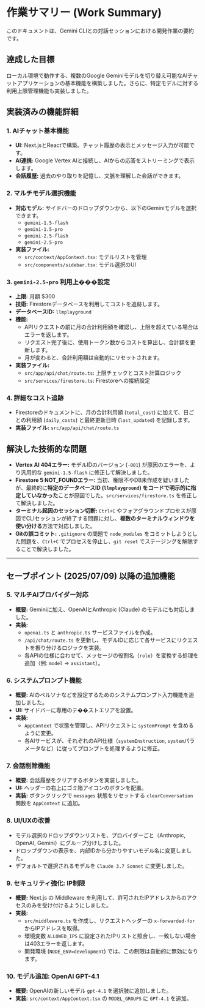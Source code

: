 # 作業サマリー (Work Summary)

このドキュメントは、Gemini CLIとの対話セッションにおける開発作業の要約です。

## 達成した目標

ローカル環境で動作する、複数のGoogle Geminiモデルを切り替え可能なAIチャットアプリケーションの基本機能を構築しました。さらに、特定モデルに対する利用上限管理機能も実装しました。

## 実装済みの機能詳細

### 1. AIチャット基本機能
- **UI:** Next.jsとReactで構築。チャット履歴の表示とメッセージ入力が可能です。
- **AI連携:** Google Vertex AIと接続し、AIからの応答をストリーミングで表示します。
- **会話履歴:** 過去のやり取りを記憶し、文脈を理解した会話ができます。

### 2. マルチモデル選択機能
- **対応モデル:** サイドバーのドロップダウンから、以下のGeminiモデルを選択できます。
  - `gemini-1.5-flash`
  - `gemini-1.5-pro`
  - `gemini-2.5-flash`
  - `gemini-2.5-pro`
- **実装ファイル:**
  - `src/context/AppContext.tsx`: モデルリストを管理
  - `src/components/sidebar.tsx`: モデル選択のUI

### 3. `gemini-2.5-pro` 利用上���設定
- **上限:** 月額 $300
- **技術:** Firestoreデータベースを利用してコストを追跡します。
- **データベースID:** `llmplayground`
- **機能:**
  - APIリクエストの前に月の合計利用額を確認し、上限を超えている場合はエラーを返します。
  - リクエスト完了後に、使用トークン数からコストを算出し、合計額を更新します。
  - 月が変わると、合計利用額は自動的にリセットされます。
- **実装ファイル:**
  - `src/app/api/chat/route.ts`: 上限チェックとコスト計算ロジック
  - `src/services/firestore.ts`: Firestoreへの接続設定

### 4. 詳細なコスト追跡
- Firestoreのドキュメントに、月の合計利用額 (`total_cost`) に加えて、日ごとの利用額 (`daily_costs`) と最終更新日時 (`last_updated`) を記録します。
- **実装ファイル:** `src/app/api/chat/route.ts`

## 解決した技術的な問題

- **Vertex AI 404エラー:** モデルIDのバージョン (`-001`) が原因のエラーを、より汎用的な `gemini-1.5-flash` に修正して解決しました。
- **Firestore 5 NOT_FOUNDエラー:** 当初、権限不やDB未作成を疑いましたが、最終的に**特定のデータベースID (`llmplayground`) をコードで明示的に指定していなかった**ことが原因でした。`src/services/firestore.ts` を修正して解決しました。
- **ターミナル起因のセッション切断:** `Ctrl+C` やフォアグラウンドプロセスが原因でCLIセッションが終了する問題に対し、**複数のターミナルウィンドウを使い分ける**方法で対応しました。
- **Gitの誤コミット:** `.gitignore` の問題で `node_modules` をコミットしようとした問題を、`Ctrl+C` でプロセスを停止し、`git reset` でステージングを解除することで解決しました。

---

## セーブポイント (2025/07/09) 以降の追加機能

### 5. マルチAIプロバイダー対応
- **概要:** Geminiに加え、OpenAIとAnthropic (Claude) のモデルにも対応しました。
- **実装:**
  - `openai.ts` と `anthropic.ts` サービスファイルを作成。
  - `/api/chat/route.ts` を更新し、モデルIDに応じて各サービスにリクエストを振り分けるロジックを実装。
  - 各APIの仕様に合わせて、メッセージの役割名（`role`）を変換する処理を追加（例: `model` -> `assistant`）。

### 6. システムプロンプト機能
- **概要:** AIのペルソナなどを設定するためのシステムプロンプト入力機能を追加しました。
- **UI:** サイドバーに専用のテ��ストエリアを設置。
- **実装:**
  - `AppContext` で状態を管理し、APIリクエストに `systemPrompt` を含めるように変更。
  - 各AIサービスが、それぞれのAPI仕様（`systemInstruction`, `system`パラメータなど）に従ってプロンプトを処理するように修正。

### 7. 会話削除機能
- **概要:** 会話履歴をクリアするボタンを実装しました。
- **UI:** ヘッダーの右上にゴミ箱アイコンのボタンを配置。
- **実装:** ボタンクリックで `messages` 状態をリセットする `clearConversation` 関数を `AppContext` に追加。

### 8. UI/UXの改善
- モデル選択のドロップダウンリストを、プロバイダーごと（Anthropic, OpenAI, Gemini）にグループ分けしました。
- ドロップダウンの表示を、内部IDから分かりやすいモデル名に変更しました。
- デフォルトで選択されるモデルを `Claude 3.7 Sonnet` に変更しました。

### 9. セキュリティ強化: IP制限
- **概要:** Next.js の Middleware を利用して、許可されたIPアドレスからのアクセスのみを受け付けるようにしました。
- **実装:**
  - `src/middleware.ts` を作成し、リクエストヘッダーの `x-forwarded-for` からIPアドレスを取得。
  - 環境変数 `ALLOWED_IPS` に設定されたIPリストと照合し、一致しない場合は403エラーを返します。
  - 開発環境 (`NODE_ENV=development`) では、この制限は自動的に無効になります。

### 10. モデル追加: OpenAI GPT-4.1
- **概要:** OpenAIの新しいモデル `gpt-4.1` を選択肢に追加しました。
- **実装:** `src/context/AppContext.tsx` の `MODEL_GROUPS` に `GPT-4.1` を追加。

